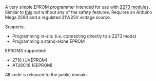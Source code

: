 A very simple EPROM programmer intended for use with
[Z273 modules](https://www.radiomuseum.org/r/midlandint_eprom_module_z_273.html).
Similar to [this](https://dbindner.freeshell.org/z273/) but without any of the
safety features. Requires an Arduino Mega 2560 and a regulated 21V/25V voltage
source.

Supports:
* Programming in-situ (i.e. connecting directly to a Z273 mode)
* Programming a stand-alone EPROM

EPROMS supported:
* 2716 (UVEPROM)
* AT28C16 (EEPROM)

All code is released to the public domain.
